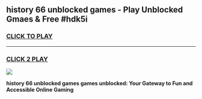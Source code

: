 
## history 66 unblocked games - Play Unblocked Gmaes & Free #hdk5i
<h3>
<a href="https://news.freeplayer.one?title=history_66_unblocked_games&ref=03M">CLICK TO PLAY</a></h3>
<hr>

<h3>
<a href="https://news.freeplayer.one?title=history_66_unblocked_games&ref=03M">CLICK 2 PLAY</a>
  
</h3>

<a href="https://news.freeplayer.one?title=history_66_unblocked_games&ref=03M"><img src="https://clearcache.store/games.png"></a>


**history 66 unblocked games games unblocked: Your Gateway to Fun and Accessible Online Gaming**
